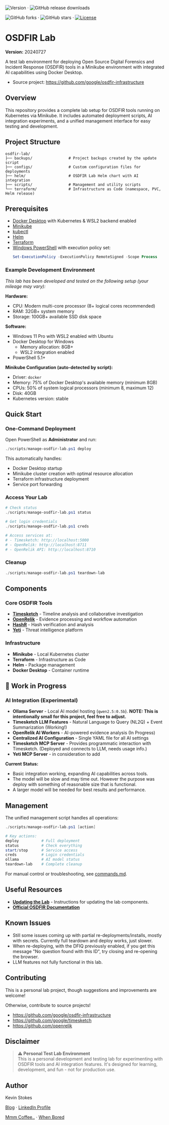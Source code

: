 
![Version](https://img.shields.io/badge/version-20240721-orange) · 
![GitHub release downloads](https://img.shields.io/github/downloads/kev365/OSDFIR-Lab/total)

![GitHub forks](https://img.shields.io/github/forks/kev365/OSDFIR-Lab?style=social) · 
![GitHub stars](https://img.shields.io/github/stars/kev365/OSDFIR-Lab?style=social) · 
[![License](https://img.shields.io/badge/License-Apache_2.0-blue.svg)](LICENSE)

# OSDFIR Lab

**Version:** 20240727

A test lab environment for deploying Open Source Digital Forensics and Incident Response (OSDFIR) tools in a Minikube environment with integrated AI capabilities using Docker Desktop.

- Source project: https://github.com/google/osdfir-infrastructure

## Overview

This repository provides a complete lab setup for OSDFIR tools running on Kubernetes via Minikube. It includes automated deployment scripts, AI integration experiments, and a unified management interface for easy testing and development.

## Project Structure

```
osdfir-lab/
├── backups/                # Project backups created by the update script
├── configs/                # Custom configuration files for deployments
├── helm/                   # OSDFIR Lab Helm chart with AI integration
├── scripts/                # Management and utility scripts
└── terraform/              # Infrastructure as Code (namespace, PVC, Helm release)
```

## Prerequisites

- [Docker Desktop](https://www.docker.com/products/docker-desktop/) with Kubernetes & WSL2 backend enabled
- [Minikube](https://minikube.sigs.k8s.io/docs/start/)
- [kubectl](https://kubernetes.io/docs/tasks/tools/)
- [Helm](https://helm.sh/docs/intro/install/)
- [Terraform](https://www.terraform.io/downloads)
- [Windows PowerShell](https://docs.microsoft.com/en-us/powershell/) with execution policy set:
  ```powershell
  Set-ExecutionPolicy -ExecutionPolicy RemoteSigned -Scope Process
  ```

### Example Development Environment

*This lab has been developed and tested on the following setup (your mileage may vary):*

**Hardware:**
- CPU: Modern multi-core processor (8+ logical cores recommended)
- RAM: 32GB+ system memory
- Storage: 100GB+ available SSD disk space

**Software:**
- Windows 11 Pro with WSL2 enabled with Ubuntu
- Docker Desktop for Windows
  - Memory allocation: 8GB+
  - WSL2 integration enabled
- PowerShell 5.1+

**Minikube Configuration (auto-detected by script):**
- Driver: `docker`
- Memory: 75% of Docker Desktop's available memory (minimum 8GB)
- CPUs: 50% of system logical processors (minimum 8, maximum 12)
- Disk: 40GB
- Kubernetes version: stable

## Quick Start

### One-Command Deployment

Open PowerShell as **Administrator** and run:

```powershell
./scripts/manage-osdfir-lab.ps1 deploy
```

This automatically handles:
- Docker Desktop startup
- Minikube cluster creation with optimal resource allocation
- Terraform infrastructure deployment
- Service port forwarding

### Access Your Lab

```powershell
# Check status
./scripts/manage-osdfir-lab.ps1 status

# Get login credentials
./scripts/manage-osdfir-lab.ps1 creds

# Access services at:
# - Timesketch: http://localhost:5000
# - OpenRelik: http://localhost:8711
# - OpenRelik API: http://localhost:8710
```

### Cleanup

```powershell
./scripts/manage-osdfir-lab.ps1 teardown-lab
```

## Components

### Core OSDFIR Tools

- **[Timesketch](https://timesketch.org/)** - Timeline analysis and collaborative investigation
- **[OpenRelik](https://openrelik.org/)** - Evidence processing and workflow automation  
- **[HashR](https://osdfir.blogspot.com/2024/03/introducing-hashr.html)** - Hash verification and analysis
- **[Yeti](https://yeti-platform.io/)** - Threat intelligence platform

### Infrastructure

- **Minikube** - Local Kubernetes cluster
- **Terraform** - Infrastructure as Code
- **Helm** - Package management
- **Docker Desktop** - Container runtime

## 🚧 Work in Progress

### AI Integration (Experimental)

- **Ollama Server** - Local AI model hosting (`qwen2.5:0.5b`). **NOTE: This is intentionally small for this project, feel free to adjust.**
- **Timesketch LLM Features** - Natural Language to Query (NL2Q) + Event Summarization (Working!)
- **OpenRelik AI Workers** - AI-powered evidence analysis (In Progress)
- **Centralized AI Configuration** - Single YAML file for all AI settings
- **Timesketch MCP Server** - Provides programmatic interaction with Timesketch. (Deployed and connects to LLM, needs usage info.)
- **Yeti MCP Server** - in consideration to add

**Current Status:** 
- Basic integration working, expanding AI capabilities across tools.
- The model will be slow and may time out. However the purpose was deploy with something of reasonable size that is functional.
- A larger model will be needed for best results and performance.

## Management

The unified management script handles all operations:

```powershell
./scripts/manage-osdfir-lab.ps1 [action]

# Key actions:
deploy          # Full deployment
status          # Check everything
start/stop      # Service access
creds           # Login credentials
ollama          # AI model status
teardown-lab    # Complete cleanup
```

For manual control or troubleshooting, see [commands.md](commands.md).

## Useful Resources

- **[Updating the Lab](updating_osdfir_lab.md)** - Instructions for updating the lab components.
- **[Official OSDFIR Documentation](https://osdfir.org/)**

## Known Issues
- Still some issues coming up with partial re-deployments/installs, mostly with secrets. Currently full teardown and deploy works, just slower.
- When re-deploying, with the DFIQ previously enabled, if you get this message "No question found with this ID", try closing and re-opening the browser.
- LLM features not fully functional in this lab.

## Contributing

This is a personal lab project, though suggestions and improvements are welcome! 

Otherwise, contribute to source projects!
- https://github.com/google/osdfir-infrastructure
- https://github.com/google/timesketch
- https://github.com/openrelik


## Disclaimer

> **⚠️ Personal Test Lab Environment**  
> This is a personal development and testing lab for experimenting with OSDFIR tools and AI integration features. It's designed for learning, development, and fun - not for production use.

## Author

Kevin Stokes

[Blog](https://dfir-kev.medium.com/) · [LinkedIn Profile](https://www.linkedin.com/in/dfir-kev/)

[Mmm Coffee..](https://www.buymeacoffee.com/dfirkev) · [When Bored](https://www.teepublic.com/user/kstrike)

